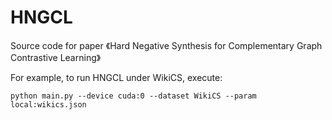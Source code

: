 # HNGCL

Source code for paper 《Hard Negative Synthesis for Complementary Graph Contrastive Learning》

For example, to run HNGCL under WikiCS, execute:

    python main.py --device cuda:0 --dataset WikiCS --param local:wikics.json
